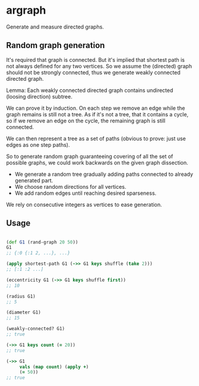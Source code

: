 # argraph

Generate and measure directed graphs.

## Random graph generation

It's required that graph is connected. But it's implied that shortest path is not always defined for any two vertices.
So we assume the (directed) graph should not be strongly connected, thus we generate weakly connected directed graph.

Lemma: Each weakly connected directed graph contains undirected (loosing direction) subtree.

We can prove it by induction. On each step we remove an edge while the graph remains is still not a tree.
As if it's not a tree, that it contains a cycle, so if we remove an edge on the cycle, the remaining graph is still connected.

We can then represent a tree as a set of paths (obvious to prove: just use edges as one step paths).

So to generate random graph guaranteeing covering of all the set of possible graphs, we could work backwards on the given graph dissection.
- We generate a random tree gradually adding paths connected to already generated part.
- We choose random directions for all vertices.
- We add random edges until reaching desired sparseness.

We rely on consecutive integers as vertices to ease generation.


## Usage

```clojure

(def G1 (rand-graph 20 50))
G1
;; {:0 {:1 2, ...}, ...}

(apply shortest-path G1 (->> G1 keys shuffle (take 2)))
;; [:1 :2 ...]

(eccentricity G1 (->> G1 keys shuffle first))
;; 10

(radius G1)
;; 5

(diameter G1)
;; 15

(weakly-connected? G1)
;; true

(->> G1 keys count (= 20))
;; true

(->> G1
     vals (map count) (apply +)
     (= 50))
;; true

```
